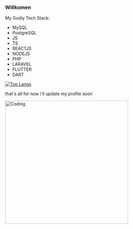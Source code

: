 ### Willkomen 



My Godly Tech Stack:
- MySQL
- PostgreSQL
- JS
- TS
- REACTJS
- NODEJS
- PHP
- LARAVEL
- FLUTTER
- DART

[![Top Langs](https://github-readme-stats-git-masterrstaa-rickstaa.vercel.app/api/top-langs/?username=admiral-gunter&theme=dracula&layout=compact)](https://github.com/anuraghazra/github-readme-stats)

that's all for now i'll update my profile soon

<img align="center" alt="Coding" width="400" src="https://media.tenor.com/oZU8_qYQ-oEAAAAC/iwakura-lain.gif">

<!--
**admiral-gunter/admiral-gunter** is a ✨ _special_ ✨ repository because its `README.md` (this file) appears on your GitHub profile.

Here are some ideas to get you started:

- 🔭 I’m currently working on ...
- 🌱 I’m currently learning ...
- 👯 I’m looking to collaborate on ...
- 🤔 I’m looking for help with ...
- 💬 Ask me about ...
- 📫 How to reach me: ...
- 😄 Pronouns: ...
- ⚡ Fun fact: ...
-->
